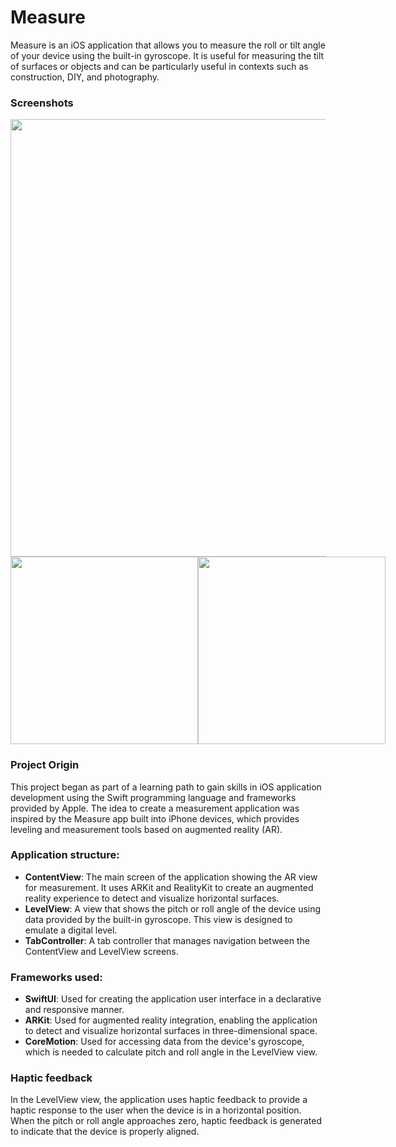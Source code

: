 
# **Measure**

Measure is an iOS application that allows you to measure the roll or tilt angle of your device using the built-in gyroscope. It is useful for measuring the tilt of surfaces or objects and can be particularly useful in contexts such as construction, DIY, and photography.

### **Screenshots**

<div style="display: flex;">
  <img src="https://github.com/FrancescaFerrini/Measure/assets/75753679/cafaa076-edbc-4b1d-a996-2c1dbf7d63ef" width="700" />
</div>


<div style="display: flex;">
   <img src="https://github.com/FrancescaFerrini/Measure/assets/75753679/738747fe-654c-43d7-82ac-088fb9454787" width="300" />
   <img src="https://github.com/FrancescaFerrini/Measure/assets/75753679/60ed132c-5d48-4825-b271-538726c8b309" width="300" />
</div>


### **Project Origin**
This project began as part of a learning path to gain skills in iOS application development using the Swift programming language and frameworks provided by Apple. The idea to create a measurement application was inspired by the Measure app built into iPhone devices, which provides leveling and measurement tools based on augmented reality (AR).


### **Application structure:**

- **ContentView**: The main screen of the application showing the AR view for measurement. It uses ARKit and RealityKit to create an augmented reality experience to detect and visualize horizontal surfaces.
- **LevelView**: A view that shows the pitch or roll angle of the device using data provided by the built-in gyroscope. This view is designed to emulate a digital level.
- **TabController**: A tab controller that manages navigation between the ContentView and LevelView screens.


### **Frameworks used:**
- **SwiftUI**: Used for creating the application user interface in a declarative and responsive manner.
- **ARKit**: Used for augmented reality integration, enabling the application to detect and visualize horizontal surfaces in three-dimensional space.
- **CoreMotion**: Used for accessing data from the device's gyroscope, which is needed to calculate pitch and roll angle in the LevelView view.

### **Haptic feedback**
In the LevelView view, the application uses haptic feedback to provide a haptic response to the user when the device is in a horizontal position. When the pitch or roll angle approaches zero, haptic feedback is generated to indicate that the device is properly aligned.



